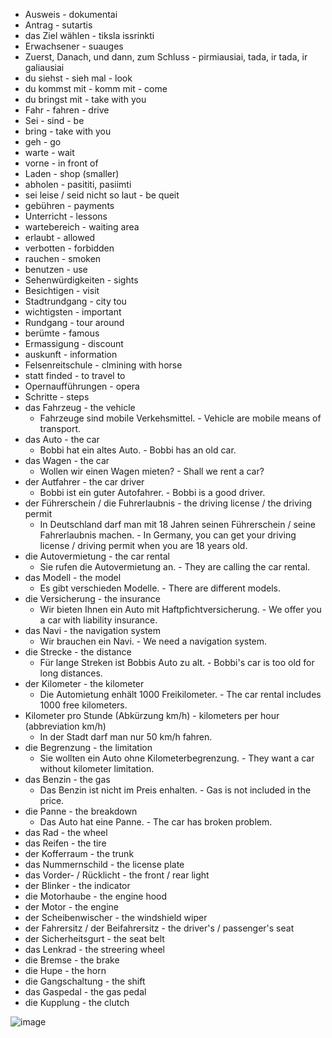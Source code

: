 
- Ausweis - dokumentai
- Antrag - sutartis
- das Ziel wählen - tiksla issrinkti
- Erwachsener - suauges
- Zuerst, Danach, und dann, zum Schluss  - pirmiausiai, tada, ir tada, ir galiausiai
- du siehst - sieh mal - look
- du kommst mit - komm mit - come
- du bringst mit - take with you
- Fahr - fahren - drive
- Sei - sind - be
- bring - take with you
- geh - go
- warte - wait
- vorne - in front of
- Laden - shop (smaller)
- abholen - pasititi, pasiimti
- sei leise / seid nicht so laut - be queit
- gebühren - payments
- Unterricht - lessons
- wartebereich - waiting area
- erlaubt - allowed
- verbotten - forbidden
- rauchen - smoken
- benutzen - use
- Sehenwürdigkeiten - sights
- Besichtigen - visit
- Stadtrundgang - city tou
- wichtigsten - important
- Rundgang - tour around
- berümte - famous
- Ermassigung - discount
- auskunft - information
- Felsenreitschule - clmining with horse
- statt finded - to travel to
- Opernaufführungen - opera
- Schritte - steps 
- das Fahrzeug - the vehicle
    -  Fahrzeuge sind mobile Verkehsmittel. - Vehicle are mobile means of transport.
-  das Auto - the car
    -  Bobbi hat ein altes Auto. - Bobbi has an old car.
-  das Wagen - the car
    -  Wollen wir einen Wagen mieten? - Shall we rent a car?
-  der Autfahrer - the car driver
    -  Bobbi ist ein guter Autofahrer. - Bobbi is a good driver.
-  der Führerschein / die Fuhrerlaubnis - the driving license / the driving permit
    -  In Deutschland darf man mit 18 Jahren seinen Führerschein / seine Fahrerlaubnis machen. - In Germany, you can get your driving license / driving permit when you are 18 years old.
-  die Autovermietung - the car rental
    -  Sie rufen die Autovermietung an. - They are calling the car rental.
-  das Modell - the model
    -  Es gibt verschieden Modelle. - There are different models.
-  die Versicherung - the insurance
    -  Wir bieten Ihnen ein Auto mit Haftpfichtversicherung. - We offer you a car with liability insurance.
-  das Navi - the navigation system
    -  Wir brauchen ein Navi. - We need a navigation system.
-  die Strecke - the distance
    -  Für lange Streken ist Bobbis Auto zu alt. - Bobbi's car is too old for long distances.
-  der Kilometer - the kilometer
    -  Die Automietung enhält 1000 Freikilometer. - The car rental includes 1000 free kilometers.
-  Kilometer pro Stunde (Abkürzung km/h) - kilometers per hour (abbreviation km/h)
    -  In der Stadt darf man nur 50 km/h fahren.
-  die Begrenzung - the limitation
    -  Sie wollten ein Auto ohne Kilometerbegrenzung. - They want a car without kilometer limitation.
-  das Benzin - the gas
    -  Das Benzin ist nicht im Preis enhalten. - Gas is not included in the price.
-  die Panne - the breakdown
    -  Das Auto hat eine Panne. - The car has broken problem.
-  das Rad - the wheel
-  das Reifen - the tire
-  der Kofferraum - the trunk
-  das Nummernschild - the license plate
-  das Vorder- / Rücklicht - the front / rear light
-  der Blinker - the indicator
-  die Motorhaube - the engine hood
-  der Motor - the engine
-  der Scheibenwischer - the windshield wiper
-  der Fahrersitz / der Beifahrersitz - the driver's / passenger's seat
-  der Sicherheitsgurt - the seat belt
-  das Lenkrad - the streering wheel
-  die Bremse - the brake
-  die Hupe - the horn
-  die Gangschaltung - the shift
-  das Gaspedal - the gas pedal
-  die Kupplung - the clutch

![image](https://github.com/user-attachments/assets/fd0a933f-83d5-4b60-89fc-6b4ca53daf8d)

